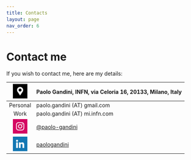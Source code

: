 ```yaml
---
title: Contacts
layout: page
nav_order: 6
---
```

# Contact me
If you wish to contact me, here are my details:

| <img src="assets/icons/location.png" alt="Location" width="38"/>  | Paolo Gandini, INFN, via Celoria 16, 20133, Milano, Italy |
| :----:   | :---- | 
| Personal | paolo.gandini (AT) gmail.com      |
| Work     | paolo.gandini (AT) mi.infn.com    |
|<a href="https://www.instagram.com/paologandini/"><img src="assets/icons/instagram_color.png" alt="Instagram" width="38"/> | [@paolo-gandini](https://www.instagram.com/paologandini/) |
|<a href="https://www.linkedin.com/in/paolo-gandini-04a47a18"><img src="assets/icons/linkedin_color.png" alt="Linkedin" width="38"/>   | [paologandini](https://www.linkedin.com/in/paolo-gandini-04a47a18) |
